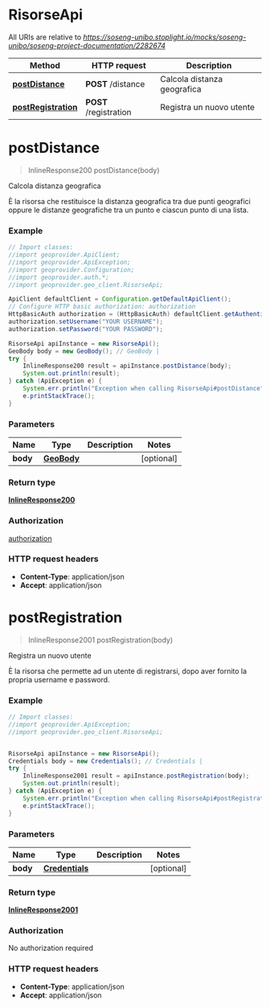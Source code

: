 # RisorseApi

All URIs are relative to *https://soseng-unibo.stoplight.io/mocks/soseng-unibo/soseng-project-documentation/2282674*

Method | HTTP request | Description
------------- | ------------- | -------------
[**postDistance**](RisorseApi.md#postDistance) | **POST** /distance | Calcola distanza geografica
[**postRegistration**](RisorseApi.md#postRegistration) | **POST** /registration | Registra un nuovo utente

<a name="postDistance"></a>
# **postDistance**
> InlineResponse200 postDistance(body)

Calcola distanza geografica

È la risorsa che restituisce la distanza geografica tra due punti geografici oppure le distanze geografiche tra un punto e ciascun punto di una lista.

### Example
```java
// Import classes:
//import geoprovider.ApiClient;
//import geoprovider.ApiException;
//import geoprovider.Configuration;
//import geoprovider.auth.*;
//import geoprovider.geo_client.RisorseApi;

ApiClient defaultClient = Configuration.getDefaultApiClient();
// Configure HTTP basic authorization: authorization
HttpBasicAuth authorization = (HttpBasicAuth) defaultClient.getAuthentication("authorization");
authorization.setUsername("YOUR USERNAME");
authorization.setPassword("YOUR PASSWORD");

RisorseApi apiInstance = new RisorseApi();
GeoBody body = new GeoBody(); // GeoBody | 
try {
    InlineResponse200 result = apiInstance.postDistance(body);
    System.out.println(result);
} catch (ApiException e) {
    System.err.println("Exception when calling RisorseApi#postDistance");
    e.printStackTrace();
}
```

### Parameters

Name | Type | Description  | Notes
------------- | ------------- | ------------- | -------------
 **body** | [**GeoBody**](GeoBody.md)|  | [optional]

### Return type

[**InlineResponse200**](InlineResponse200.md)

### Authorization

[authorization](../README.md#authorization)

### HTTP request headers

 - **Content-Type**: application/json
 - **Accept**: application/json

<a name="postRegistration"></a>
# **postRegistration**
> InlineResponse2001 postRegistration(body)

Registra un nuovo utente

È la risorsa che permette ad un utente di registrarsi, dopo aver fornito la propria username e password.

### Example
```java
// Import classes:
//import geoprovider.ApiException;
//import geoprovider.geo_client.RisorseApi;


RisorseApi apiInstance = new RisorseApi();
Credentials body = new Credentials(); // Credentials | 
try {
    InlineResponse2001 result = apiInstance.postRegistration(body);
    System.out.println(result);
} catch (ApiException e) {
    System.err.println("Exception when calling RisorseApi#postRegistration");
    e.printStackTrace();
}
```

### Parameters

Name | Type | Description  | Notes
------------- | ------------- | ------------- | -------------
 **body** | [**Credentials**](Credentials.md)|  | [optional]

### Return type

[**InlineResponse2001**](InlineResponse2001.md)

### Authorization

No authorization required

### HTTP request headers

 - **Content-Type**: application/json
 - **Accept**: application/json


